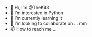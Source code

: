 - 👋 Hi, I’m @TheKit3
- 👀 I’m interested in Python
- 🌱 I’m currently learning it
- 💞️ I’m looking to collaborate on ... mm
- 📫 How to reach me ...

<!---
TheKit3/TheKit3 is a ✨ special ✨ repository because its `README.md` (this file) appears on your GitHub profile.
You can click the Preview link to take a look at your changes.
--->
